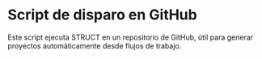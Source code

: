 # Script de disparo en GitHub

Este script ejecuta STRUCT en un repositorio de GitHub, útil para generar proyectos automáticamente desde flujos de trabajo.
